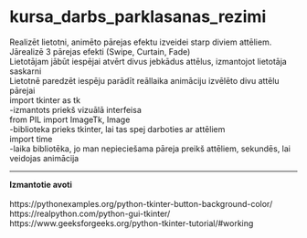 # kursa_darbs_parklasanas_rezimi
Realizēt lietotni, animēto pārejas efektu izveidei starp diviem attēliem.
Jārealizē 3 pārejas efekti (Swipe, Curtain, Fade)<br>
    Lietotājam jābūt iespējai atvērt divus jebkādus attēlus, izmantojot lietotāja saskarni<br>
    Lietotnē paredzēt iespēju parādīt reāllaika animāciju izvēlēto divu attēlu pārejai<br>
    import tkinter as tk <br>
-izmantots priekš vizuālā interfeisa<br>
from PIL import ImageTk, Image<br>
-biblioteka prieks tkinter, lai tas spej darboties ar attēliem<br>
import time<br>
-laika bibliotēka, jo man nepieciešama pāreja preikš attēliem, sekundēs, lai veidojas animācija<br>
<hr><b>Izmantotie avoti</b><br><br>
https://pythonexamples.org/python-tkinter-button-background-color/ <br>
https://realpython.com/python-gui-tkinter/ <br>
https://www.geeksforgeeks.org/python-tkinter-tutorial/#working

    
